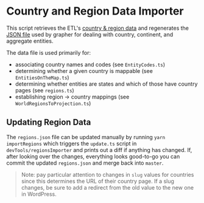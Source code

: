 # Country and Region Data Importer

This script retrieves the ETL's [country & region data](https://github.com/owid/etl/tree/master/etl/steps/data/garden/regions) and regenerates the [JSON file](../../packages/@ourworldindata/utils/src/regions.json) used by grapher for dealing with country, continent, and aggregate entities.

The data file is used primarily for:

-   associating country names and codes (see `EntityCodes.ts`)
-   determining whether a given country is mappable (see `EntitiesOnTheMap.ts`)
-   determining whether entities are states and which of those have country pages (see `regions.ts`)
-   establishing region → country mappings (see `WorldRegionsToProjection.ts`)

## Updating Region Data

The `regions.json` file can be updated manually by running `yarn importRegions` which triggers the `update.ts` script in `devTools/regionsImporter` and prints out a diff if anything has changed. If, after looking over the changes, everything looks good-to-go you can commit the updated `regions.json` and merge back into `master`.

> Note: pay particular attention to changes in `slug` values for countries since this determines the URL of their country page. If a slug changes, be sure to add a redirect from the old value to the new one in WordPress.
